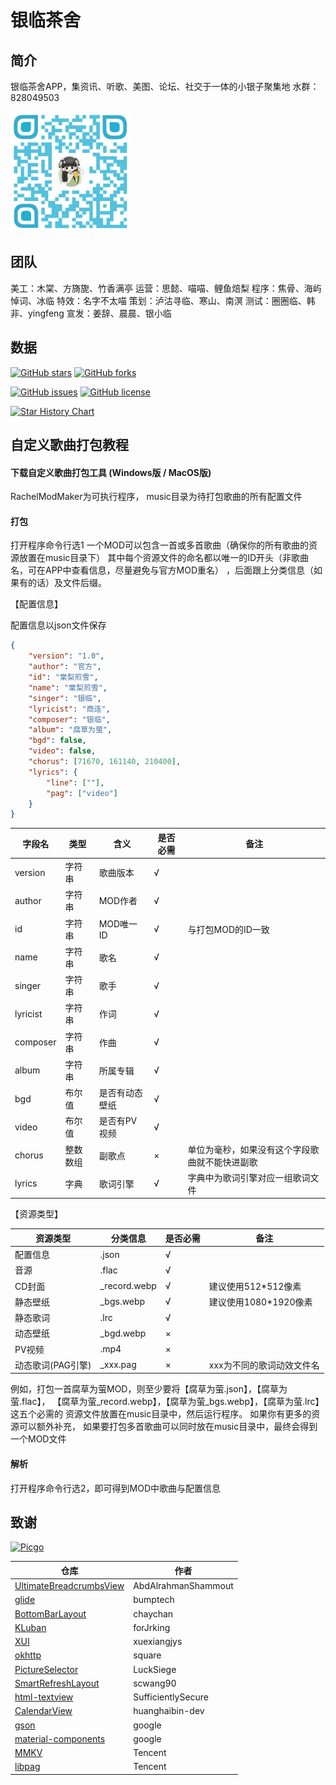# 银临茶舍


## 简介

银临茶舍APP，集资讯、听歌、美图、论坛、社交于一体的小银子聚集地
水群：828049503

<img height="192" src="./QQGroup.png" width="192" alt="QQGroup" />


## 团队

美工：木棠、方旖旎、竹香满亭
运营：思懿、喵喵、鲤鱼焙梨
程序：焦骨、海屿悼词、冰临
特效：名字不太喵
策划：泸沽寻临、寒山、南溟
测试：圈圈临、韩非、yingfeng
宣发：姜辞、晨晨、银小临

## 数据

[![GitHub stars](https://img.shields.io/github/stars/masterQian/rachel.svg)](https://github.com/masterQian/rachel/stargazers)
[![GitHub forks](https://img.shields.io/github/forks/masterQian/rachel.svg)](https://github.com/masterQian/rachel/network)

[![GitHub issues](https://img.shields.io/github/issues/masterQian/rachel.svg)](https://github.com/masterQian/rachel/issues)
[![GitHub license](https://img.shields.io/github/license/masterQian/rachel.svg)](https://github.com/masterQian/rachel/blob/master/LICENSE)

[![Star History Chart](https://api.star-history.com/svg?repos=masterQian/rachel&type=Date)](https://star-history.com/#masterQian/rachel&Date)

## 自定义歌曲打包教程

#### 下载自定义歌曲打包工具 (Windows版 / MacOS版)
RachelModMaker为可执行程序， music目录为待打包歌曲的所有配置文件

#### 打包
打开程序命令行选1
一个MOD可以包含一首或多首歌曲（确保你的所有歌曲的资源放置在music目录下）
其中每个资源文件的命名都以唯一的ID开头（非歌曲名，可在APP中查看信息，尽量避免与官方MOD重名）
，后面跟上分类信息（如果有的话）及文件后缀。

【配置信息】

配置信息以json文件保存

```json
{
    "version": "1.0",
    "author": "官方",
    "id": "棠梨煎雪",
    "name": "棠梨煎雪",
    "singer": "银临",
    "lyricist": "商连",
    "composer": "银临",
    "album": "腐草为萤",
    "bgd": false,
    "video": false,
    "chorus": [71670, 161140, 210400],
    "lyrics": {
        "line": [""],
        "pag": ["video"]
    }
}
```

| 字段名      | 类型   | 含义      | 是否必需 | 备注                      |
|----------|------|---------|------|-------------------------|
| version  | 字符串  | 歌曲版本    | √    |                         |
| author   | 字符串  | MOD作者   | √    |                         |
| id       | 字符串  | MOD唯一ID | √    | 与打包MOD的ID一致             |
| name     | 字符串  | 歌名      | √    |                         |
| singer   | 字符串  | 歌手      | √    |                         |
| lyricist | 字符串  | 作词      | √    |                         |
| composer | 字符串  | 作曲      | √    |                         |
| album    | 字符串  | 所属专辑    | √    |                         |
| bgd      | 布尔值  | 是否有动态壁纸 | √    |                         |
| video    | 布尔值  | 是否有PV视频 | √    |                         |
| chorus   | 整数数组 | 副歌点     | ×    | 单位为毫秒，如果没有这个字段歌曲就不能快进副歌 |
| lyrics   | 字典   | 歌词引擎    | √    | 字典中为歌词引擎对应一组歌词文件        |


【资源类型】

| 资源类型        | 分类信息         | 是否必需 | 备注             |
|-------------|--------------|------|----------------|
| 配置信息        | .json        | √    |
| 音源          | .flac        | √    |                |
| CD封面        | _record.webp | √    |   建议使用512*512像素             |
| 静态壁纸        | _bgs.webp    | √    |    建议使用1080*1920像素            |
| 静态歌词        | .lrc         | √    |                |
| 动态壁纸        | _bgd.webp    | ×    |                |
| PV视频        | .mp4         | ×    |                |
| 动态歌词(PAG引擎) | _xxx.pag     | ×    | xxx为不同的歌词动效文件名 |

例如，打包一首腐草为萤MOD，则至少要将【腐草为萤.json】，【腐草为萤.flac】，
【腐草为萤_record.webp】，【腐草为萤_bgs.webp】，【腐草为萤.lrc】这五个必需的
资源文件放置在music目录中，然后运行程序。
如果你有更多的资源可以额外补充， 如果要打包多首歌曲可以同时放在music目录中，最终会得到一个MOD文件

#### 解析

打开程序命令行选2，即可得到MOD中歌曲与配置信息

## 致谢

[![Picgo](https://www.picgo.net/content/images/system/logo_1650210921195_8a4898.svg)](https://www.picgo.net)

| 仓库                                                                                        | 作者                  |
|-------------------------------------------------------------------------------------------|---------------------|
| [UltimateBreadcrumbsView](https://github.com/AbdAlrahmanShammout/UltimateBreadcrumbsView) | AbdAlrahmanShammout |
| [glide](https://github.com/bumptech/glide)                                                | bumptech            |
| [BottomBarLayout](https://github.com/chaychan/BottomBarLayout)                            | chaychan            |
| [KLuban](https://github.com/forJrking/KLuban)                                             | forJrking           |
| [XUI](https://github.com/xuexiangjys/XUI)                                                 | xuexiangjys         |
| [okhttp](https://github.com/square/okhttp)                                                | square              |
| [PictureSelector](https://github.com/LuckSiege/PictureSelector)                           | LuckSiege           |
| [SmartRefreshLayout](https://github.com/scwang90/SmartRefreshLayout)                      | scwang90            |
| [html-textview](https://github.com/SufficientlySecure/html-textview)                      | SufficientlySecure  |
| [CalendarView](https://github.com/huanghaibin-dev/CalendarView)            |huanghaibin-dev|
| [gson](https://github.com/google/gson)                                                    | google              |
| [material-components](https://github.com/material-components/material-components-android) | google              |
| [MMKV](https://github.com/Tencent/MMKV)                                                   | Tencent             |
| [libpag](https://github.com/Tencent/libpag)                                               | Tencent             |






